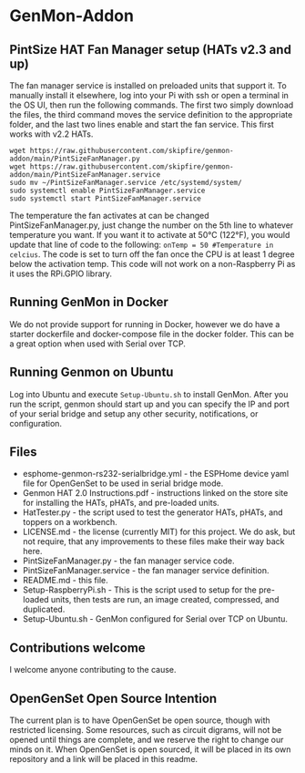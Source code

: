 # GenMon-Addon
## PintSize HAT Fan Manager setup (HATs v2.3 and up)
The fan manager service is installed on preloaded units that support it. To manually install it elsewhere, log into your Pi with ssh or open a terminal in the OS UI, then run the following commands.  The first two simply download the files, the third command moves the service definition to the appropriate folder, and the last two lines enable and start the fan service.  This first works with v2.2 HATs.
```
wget https://raw.githubusercontent.com/skipfire/genmon-addon/main/PintSizeFanManager.py
wget https://raw.githubusercontent.com/skipfire/genmon-addon/main/PintSizeFanManager.service
sudo mv ~/PintSizeFanManager.service /etc/systemd/system/
sudo systemctl enable PintSizeFanManager.service
sudo systemctl start PintSizeFanManager.service
```
The temperature the fan activates at can be changed PintSizeFanManager.py, just change the number on the 5th line to whatever temperature you want. If you want it to activate at 50°C (122°F), you would update that line of code to the following:
`onTemp = 50 #Temperature in celcius`. The code is set to turn off the fan once the CPU is at least 1 degree below the activation temp.  This code will not work on a non-Raspberry Pi as it uses the RPi.GPIO library.

## Running GenMon in Docker
We do not provide support for running in Docker, however we do have a starter dockerfile and docker-compose file in the docker folder.  This can be a great option when used with Serial over TCP.

## Running Genmon on Ubuntu
Log into Ubuntu and execute `Setup-Ubuntu.sh` to install GenMon. After you run the script, genmon should start up and you can specify the IP and port of your serial bridge and setup any other security, notifications, or configuration.

## Files
* esphome-genmon-rs232-serialbridge.yml - the ESPHome device yaml file for OpenGenSet to be used in serial bridge mode.
* Genmon HAT 2.0 Instructions.pdf - instructions linked on the store site for installing the HATs, pHATs, and pre-loaded units.
* HatTester.py - the script used to test the generator HATs, pHATs, and toppers on a workbench.
* LICENSE.md - the license (currently MIT) for this project. We do ask, but not require, that any improvements to these files make their way back here.
* PintSizeFanManager.py - the fan manager service code.
* PintSizeFanManager.service - the fan manager service definition.
* README.md - this file.
* Setup-RaspberryPi.sh - This is the script used to setup for the pre-loaded units, then tests are run, an image created, compressed, and duplicated.
* Setup-Ubuntu.sh - GenMon configured for Serial over TCP on Ubuntu.

## Contributions welcome
I welcome anyone contributing to the cause.

## OpenGenSet Open Source Intention
The current plan is to have OpenGenSet be open source, though with restricted licensing. Some resources, such as circuit digrams, will not be opened until things are complete, and we reserve the right to change our minds on it.  When OpenGenSet is open sourced, it will be placed in its own repository and a link will be placed in this readme.
